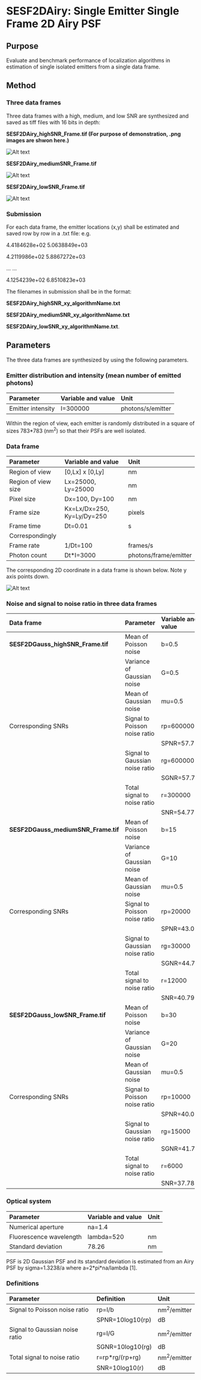 # SESF2DAiry: Single Emitter Single Frame 2D Airy PSF

## Purpose
Evaluate and benchmark performance of localization algorithms in estimation of single isolated emitters from a single data frame. 

## Method
### Three data frames 

Three data frames with a high, medium, and low SNR are synthesized and saved as tiff files with 16 bits in depth:

**SESF2DAiry_highSNR_Frame.tif (For purpose of demonstration, .png images are shwon here.)**

![Alt text](SESF2DAiry_highSNR_Frame.png)

**SESF2DAiry_mediumSNR_Frame.tif**

![Alt text](SESF2DAiry_mediumSNR_Frame.png)

**SESF2DAiry_lowSNR_Frame.tif**

![Alt text](SESF2DAiry_lowSNR_Frame.png)

### Submission 

For each data frame, the emitter locations (x,y) shall be estimated and saved  row by row in a .txt file: e.g.

4.4184628e+02   5.0638849e+03

4.2119986e+02   5.8867272e+03

... ...

4.1254239e+02   6.8510823e+03

The filenames in submission shall be in the format: 

**SESF2DAiry_highSNR_xy_algorithmName.txt** 

**SESF2DAiry_mediumSNR_xy_algorithmName.txt**

**SESF2DAiry_lowSNR_xy_algorithmName.txt**.

## Parameters
The three data frames are synthesized by using the following parameters. 

### Emitter distribution and intensity (mean number of emitted photons)
|Parameter |Variable and value| Unit|
|:-----|:-----|:-----|
|Emitter intensity |I=300000|photons/s/emitter|

Within the region of view, each emitter is randomly distributed in a square of sizes 783\*783 (nm<sup>2</sup>) so that their PSFs are well isolated. 

### Data frame 
|Parameter |Variable and value| Unit|
|:-----|:-----|:-----|
|Region of view|[0,Lx] x [0,Ly] |nm| 
|Region of view size |Lx=25000, Ly=25000| nm|
|Pixel size |Dx=100, Dy=100|nm|
|Frame size |Kx=Lx/Dx=250, Ky=Ly/Dy=250|pixels|
|Frame time |Dt=0.01|s|
|Correspondingly | |
|Frame rate|1/Dt=100|frames/s|
|Photon count |Dt\*I=3000|photons/frame/emitter|

The corresponding 2D coordinate in a data frame is shown below. Note y axis points down. 

![Alt text](https://github.com/SolnBenchmark/Benchmark/blob/master/SESF2DGauss/FrameCoordinates.png)

### Noise and signal to noise ratio in three data frames  
|Data frame |Parameter |Variable and value| Unit|
|:-----|:-----|:-----|:-----|
|**SESF2DGauss_highSNR_Frame.tif**|Mean of Poisson noise |b=0.5|photons/s/nm<sup>2</sup>|
| |Variance of Gaussian noise |G=0.5|photons/s/nm<sup>2</sup>| 
| |Mean of Gaussian noise |mu=0.5|photons/s/nm<sup>2</sup>|
|Corresponding SNRs |Signal to Poisson noise ratio |rp=600000|nm<sup>2</sup>/emitter|
| |                             |SPNR=57.78|dB|
| |Signal to Gaussian noise ratio |rg=600000|nm<sup>2</sup>/emitter|
| |                             |SGNR=57.78|dB|
| |Total signal to noise ratio |r=300000|nm<sup>2</sup>/emitter|
| |                           |SNR=54.77|dB|
|**SESF2DGauss_mediumSNR_Frame.tif**|Mean of Poisson noise |b=15|photons/s/nm<sup>2</sup>|
| |Variance of Gaussian noise |G=10|photons/s/nm<sup>2</sup>| 
| |Mean of Gaussian noise |mu=0.5|photons/s/nm<sup>2</sup>|
|Corresponding SNRs |Signal to Poisson noise ratio |rp=20000|nm<sup>2</sup>/emitter|
| |                             |SPNR=43.01|dB|
| |Signal to Gaussian noise ratio |rg=30000|nm<sup>2</sup>/emitter|
| |                             |SGNR=44.77|dB|
| |Total signal to noise ratio |r=12000|nm<sup>2</sup>/emitter|
| |                           |SNR=40.79|dB|
|**SESF2DGauss_lowSNR_Frame.tif**|Mean of Poisson noise |b=30|photons/s/nm<sup>2</sup>|
| |Variance of Gaussian noise |G=20|photons/s/nm<sup>2</sup>| 
| |Mean of Gaussian noise |mu=0.5|photons/s/nm<sup>2</sup>|
|Corresponding SNRs |Signal to Poisson noise ratio |rp=10000|nm<sup>2</sup>/emitter|
| |                             |SPNR=40.00|dB|
| |Signal to Gaussian noise ratio |rg=15000|nm<sup>2</sup>/emitter|
| |                             |SGNR=41.76|dB|
| |Total signal to noise ratio |r=6000|nm<sup>2</sup>/emitter|
| |                           |SNR=37.78|dB|

### Optical system
|Parameter |Variable and value| Unit|
|:-----|:-----|:-----|
|Numerical aperture |na=1.4| |
|Fluorescence wavelength |lambda=520|nm|
|Standard deviation|78.26|nm|

PSF is 2D Gaussian PSF and its standard deviation is estimated from an Airy PSF by sigma=1.3238/a where a=2\*pi\*na/lambda [1]. 

### Definitions
|Parameter |Definition| Unit|
|:-----|:-----|:-----|
|Signal to Poisson noise ratio |rp=I/b|nm<sup>2</sup>/emitter|
| |SPNR=10log10(rp)|dB|
|Signal to Gaussian noise ratio |rg=I/G|nm<sup>2</sup>/emitter|
| |SGNR=10log10(rg)|dB|
|Total signal to noise ratio |r=rp\*rg/(rp+rg)|nm<sup>2</sup>/emitter|
| |SNR=10log10(r)|dB|
